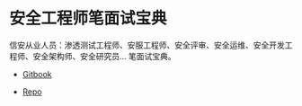 # 安全工程师笔面试宝典

信安从业人员：渗透测试工程师、安服工程师、安全评审、安全运维、安全开发工程师、安全架构师、安全研究员... 笔面试宝典。

+ [Gitbook](https://www.gitbook.com/read/book/chrislinn/sec-guy-cheat)

+ [Repo](https://github.com/ChrisLinn/sec-guy-cheat)
